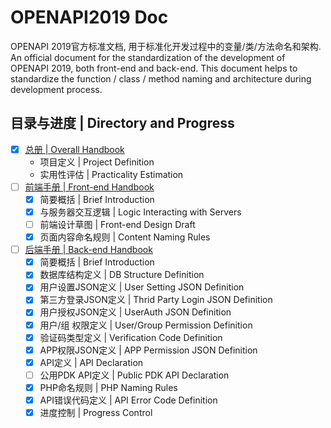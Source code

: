 # OPENAPI2019 Doc
OPENAPI 2019官方标准文档, 用于标准化开发过程中的变量/类/方法命名和架构.  
An official document for the standardization of the development of OPENAPI 2019, both front-end and back-end. This document helps to standardize the function / class / method naming and architecture during development process.  

## 目录与进度 \| Directory and Progress
- [x] [总册 \| Overall Handbook](Overall_Handbook/README.md)
    - 项目定义 \| Project Definition
    - 实用性评估 \| Practicality Estimation
- [ ] [前端手册 \| Front-end Handbook](Frontend_Handbook/README.md)
    - [x] 简要概括 \| Brief Introduction
    - [x] 与服务器交互逻辑 \| Logic Interacting with Servers
    - [ ] 前端设计草图 \| Front-end Design Draft
    - [x] 页面内容命名规则 \| Content Naming Rules
- [ ] [后端手册 \| Back-end Handbook](Backend_Handbook/README.md)
    - [x] 简要概括 \| Brief Introduction
    - [x] 数据库结构定义 \| DB Structure Definition
    - [x] 用户设置JSON定义 \| User Setting JSON Definition
    - [x] 第三方登录JSON定义 \| Thrid Party Login JSON Definition
    - [x] 用户授权JSON定义 \| UserAuth JSON Definition
    - [x] 用户/组 权限定义 \| User/Group Permission Definition
    - [x] 验证码类型定义 \| Verification Code Definition
    - [x] APP权限JSON定义 \| APP Permission JSON Definition 
    - [x] API定义 \| API Declaration
    - [ ] 公用PDK API定义 \| Public PDK API Declaration
    - [x] PHP命名规则 \| PHP Naming Rules
    - [x] API错误代码定义 \| API Error Code Definition
    - [x] 进度控制 \| Progress Control